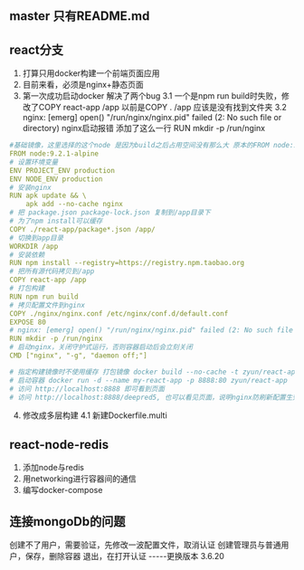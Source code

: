 ## master 只有README.md

## react分支 
1. 打算只用docker构建一个前端页面应用
2. 目前来看，必须是nginx+静态页面
3. 第一次成功启动docker 解决了两个bug
  3.1 一个是npm run build时失败，修改了COPY react-app /app 以前是COPY . /app 应该是没有找到文件夹
  3.2 nginx: [emerg] open() "/run/nginx/nginx.pid" failed (2: No such file or directory) nginx启动报错 添加了这么一行 RUN mkdir -p /run/nginx
```yml
#基础镜像，这里选择的这个node 是因为build之后占用空间没有那么大 原本的FROM node:11 镜像过大
FROM node:9.2.1-alpine
# 设置环境变量
ENV PROJECT_ENV production
ENV NODE_ENV production
# 安装nginx
RUN apk update && \
    apk add --no-cache nginx 
# 把 package.json package-lock.json 复制到/app目录下
# 为了npm install可以缓存
COPY ./react-app/package*.json /app/
# 切换到app目录
WORKDIR /app
# 安装依赖
RUN npm install --registry=https://registry.npm.taobao.org
# 把所有源代码拷贝到/app
COPY react-app /app
# 打包构建
RUN npm run build
# 拷贝配置文件到nginx
COPY ./nginx/nginx.conf /etc/nginx/conf.d/default.conf
EXPOSE 80
# nginx: [emerg] open() "/run/nginx/nginx.pid" failed (2: No such file or directory)
RUN mkdir -p /run/nginx
# 启动nginx，关闭守护式运行，否则容器启动后会立刻关闭
CMD ["nginx", "-g", "daemon off;"]

# 指定构建镜像时不使用缓存 打包镜像 docker build --no-cache -t zyun/react-app .
# 启动容器 docker run -d --name my-react-app -p 8888:80 zyun/react-app
# 访问 http://localhost:8888 即可看到页面
# 访问 http://localhost:8888/deepred5, 也可以看见页面，说明nginx防刷新配置生效了！
```
4. 修改成多层构建
   4.1 新建Dockerfile.multi


## react-node-redis
1. 添加node与redis
2. 用networking进行容器间的通信
3. 编写docker-compose


## 连接mongoDb的问题
创建不了用户，需要验证，先修改一波配置文件，取消认证
创建管理员与普通用户，保存，删除容器
退出，在打开认证 -----更换版本 3.6.20
